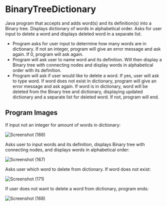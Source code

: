 # BinaryTreeDictionary
Java program that accepts and adds word(s) and its definition(s) into a Binary tree. Displays dictionary of words in alphabetical order. Asks for user input to delete a word and displays deleted word in a separate list.

- Program asks for user input to determine how many words are in dictionary. If not an integer, program will give an error message and ask again. If 0, program will ask again.
- Program will ask user to name word and its definition. Will then display a Binary tree with connecting nodes and display words in alphabetical order with its definition.
- Program will ask if user would like to delete a word. If yes, user will ask to type word. If word does not exist in dictionary, program will give an error message and ask again. If word is in dictionary, word will be deleted from the Binary tree and dictionary, displaying updated dictionary and a separate list for deleted word. If not, program will end.

## Program Images

If input not an integer for amount of words in dictionary:

![Screenshot (166)](https://user-images.githubusercontent.com/79016565/138023745-0b8e0857-82ef-490d-b021-7997570c2e98.png)

Asks user to input words and its definition, displays Binary tree with connecting nodes, and displays words in alphabetical order:

![Screenshot (167)](https://user-images.githubusercontent.com/79016565/138024101-de82a8bb-6905-4ebb-867e-b016d30cc4b4.png)

Asks user which word to delete from dictionary. If word does not exist:

![Screenshot (171)](https://user-images.githubusercontent.com/79016565/138024198-6f5da2d5-57a0-447c-8c98-d4c1c80f393e.png)

If user does not want to delete a word from dictionary, program ends:

![Screenshot (168)](https://user-images.githubusercontent.com/79016565/138024253-fbf4833e-5796-4527-8654-b6190a115bd3.png)
